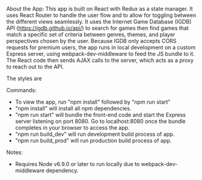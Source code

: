 About the App:
This app is built on React with Redux as a state manager. It uses React Router to handle the user flow and to allow for toggling between the different views seamlessly. It uses the Internet Game Database (IGDB) API (https://igdb.github.io/api/) to search for games then find games that match a specific set of criteria between genres, themes, and player perspectives chosen by the user. Because IGDB only accepts CORS requests for premium users, the app runs in local development on a custom Express server, using webpack-dev-middleware to feed the JS bundle to it. The React code then sends AJAX calls to the server, which acts as a proxy to reach out to the API.

The styles are 

Commands:
- To view the app, run "npm install" followed by "npm run start"
- "npm install" will install all npm dependencies.
- "npm run start" will bundle the front-end code and start the Express server listening on port 8080. Go to localhost:8080 once the bundle completes in your browser to access the app.
- "npm run build_dev" will run development build process of app.
- "npm run build_prod" will run production build process of app.

Notes:
- Requires Node v6.9.0 or later to run locally due to webpack-dev-middleware dependency.